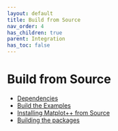 ```yaml
---
layout: default
title: Build from Source
nav_order: 4
has_children: true
parent: Integration
has_toc: false
---
```

# Build from Source


- [Dependencies](build-from-source/dependencies.md)
- [Build the Examples](build-from-source/build-the-examples.md)
- [Installing Matplot++ from Source](build-from-source/installing-matplot-from-source.md)
- [Building the packages](build-from-source/building-the-packages.md)


<!-- Generated with mdsplit: https://github.com/alandefreitas/mdsplit -->
